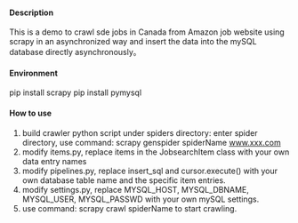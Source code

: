#### Description
This is a demo to crawl sde jobs in Canada from Amazon job website using scrapy in an asynchronized way and insert the data into the mySQL database directly asynchronously。

#### Environment
pip install scrapy
pip install pymysql

#### How to use
1. build crawler python script under spiders directory: enter spider directory, use command:
scrapy genspider spiderName www.xxx.com
2. modify items.py, replace items in the JobsearchItem class with your own data entry names
3. modify pipelines.py, replace insert_sql and cursor.execute() with your own database table name and the specific item entries.
4. modify settings.py, replace MYSQL_HOST, MYSQL_DBNAME, MYSQL_USER, MYSQL_PASSWD with your own mySQL settings.
5. use command: scrapy crawl spiderName to start crawling. 
